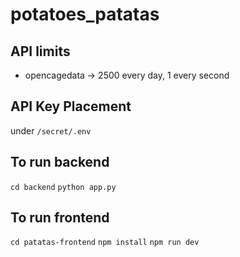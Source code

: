 # potatoes_patatas

## API limits
* opencagedata -> 2500 every day, 1 every second
## API Key Placement
under `/secret/.env`

## To run backend
`cd backend`
`python app.py`

## To run frontend
`cd patatas-frontend`
`npm install`
`npm run dev`